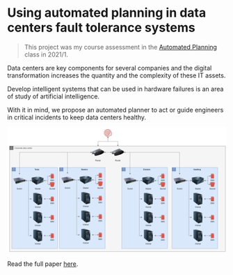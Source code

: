 # Using automated planning in data centers fault tolerance systems

> This project was my course assessment in the [Automated Planning](https://github.com/pucrs-automated-planning/term-projects-2021) class in 2021/1.

Data centers are key components for several companies and the digital transformation increases the quantity and
the complexity of these IT assets.

Develop intelligent systems that can be used in hardware failures is an area of study of artificial intelligence.

With it in mind, we propose an automated planner to act or guide engineers in critical incidents to keep data centers healthy.

![](docs/images/diagrams-healthy.png)

Read the full paper [here](docs/paper/paper.pdf).
